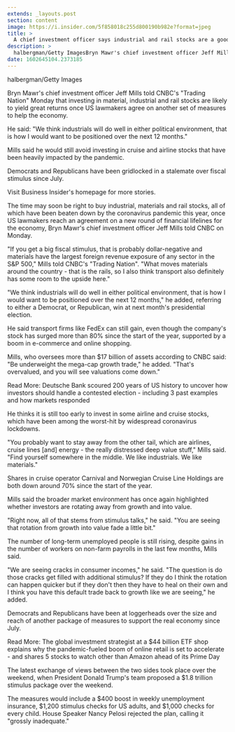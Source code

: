 ```yaml
--- 
extends: _layouts.post 
section: content 
image: https://i.insider.com/5f858018c255d800190b982e?format=jpeg 
title: > 
  A chief investment officer says industrial and rail stocks are a good buy if Washington passes a big stimulus bill 
description: > 
  halbergman/Getty ImagesBryn Mawr's chief investment officer Jeff Mills told CNBC's "Trading Nation" Monday that investing in material, industrial and rail stocks are likely to yield great returns once US lawmakers agree on another set of measures to help the economy.Mills said he would still avoid investing in cruise and airline stocks that have been heavily impacted by the pandemic."If you get a big fiscal stimulus, that is probably dollar-negative and materials have the largest foreign revenue exposure of any sector in the S&P 500," Mills told CNBC's "Trading Nation".The number of long-term unemployed people is still rising, despite gains in the number of workers on non-farm payrolls in the last few months, Mills said.The measures would include a $400 boost in weekly unemployment insurance, $1,200 stimulus checks for US adults, and $1,000 checks for every child. 
date: 1602645104.2373185 
--- 
```

halbergman/Getty Images

Bryn Mawr's chief investment officer Jeff Mills told CNBC's "Trading Nation" Monday that investing in material, industrial and rail stocks are likely to yield great returns once US lawmakers agree on another set of measures to help the economy.

He said: "We think industrials will do well in either political environment, that is how I would want to be positioned over the next 12 months."

Mills said he would still avoid investing in cruise and airline stocks that have been heavily impacted by the pandemic.

Democrats and Republicans have been gridlocked in a stalemate over fiscal stimulus since July.

Visit Business Insider's homepage for more stories.

The time may soon be right to buy industrial, materials and rail stocks, all of which have been beaten down by the coronavirus pandemic this year, once US lawmakers reach an agreement on a new round of financial lifelines for the economy, Bryn Mawr's chief investment officer Jeff Mills told CNBC on Monday.

"If you get a big fiscal stimulus, that is probably dollar-negative and materials have the largest foreign revenue exposure of any sector in the S&P 500," Mills told CNBC's "Trading Nation". "What moves materials around the country - that is the rails, so I also think transport also definitely has some room to the upside here."

"We think industrials will do well in either political environment, that is how I would want to be positioned over the next 12 months," he added, referring to either a Democrat, or Republican, win at next month's presidential election.

He said transport firms like FedEx can still gain, even though the company's stock has surged more than 80% since the start of the year, supported by a boom in e-commerce and online shopping.

Mills, who oversees more than $17 billion of assets according to CNBC said: "Be underweight the mega-cap growth trade," he added. "That's overvalued, and you will see valuations come down."

Read More: Deutsche Bank scoured 200 years of US history to uncover how investors should handle a contested election - including 3 past examples and how markets responded

He thinks it is still too early to invest in some airline and cruise stocks, which have been among the worst-hit by widespread coronavirus lockdowns.

"You probably want to stay away from the other tail, which are airlines, cruise lines [and] energy - the really distressed deep value stuff," Mills said. "Find yourself somewhere in the middle. We like industrials. We like materials."

Shares in cruise operator Carnival and Norwegian Cruise Line Holdings are both down around 70% since the start of the year.

Mills said the broader market environment has once again highlighted whether investors are rotating away from growth and into value.

"Right now, all of that stems from stimulus talks," he said. "You are seeing that rotation from growth into value fade a little bit."

The number of long-term unemployed people is still rising, despite gains in the number of workers on non-farm payrolls in the last few months, Mills said.

"We are seeing cracks in consumer incomes," he said. "The question is do those cracks get filled with additional stimulus? If they do I think the rotation can happen quicker but if they don't then they have to heal on their own and I think you have this default trade back to growth like we are seeing," he added.

Democrats and Republicans have been at loggerheads over the size and reach of another package of measures to support the real economy since July.

Read More: The global investment strategist at a $44 billion ETF shop explains why the pandemic-fueled boom of online retail is set to accelerate - and shares 5 stocks to watch other than Amazon ahead of its Prime Day

The latest exchange of views between the two sides took place over the weekend, when President Donald Trump's team proposed a $1.8 trillion stimulus package over the weekend.

The measures would include a $400 boost in weekly unemployment insurance, $1,200 stimulus checks for US adults, and $1,000 checks for every child. House Speaker Nancy Pelosi rejected the plan, calling it "grossly inadequate."